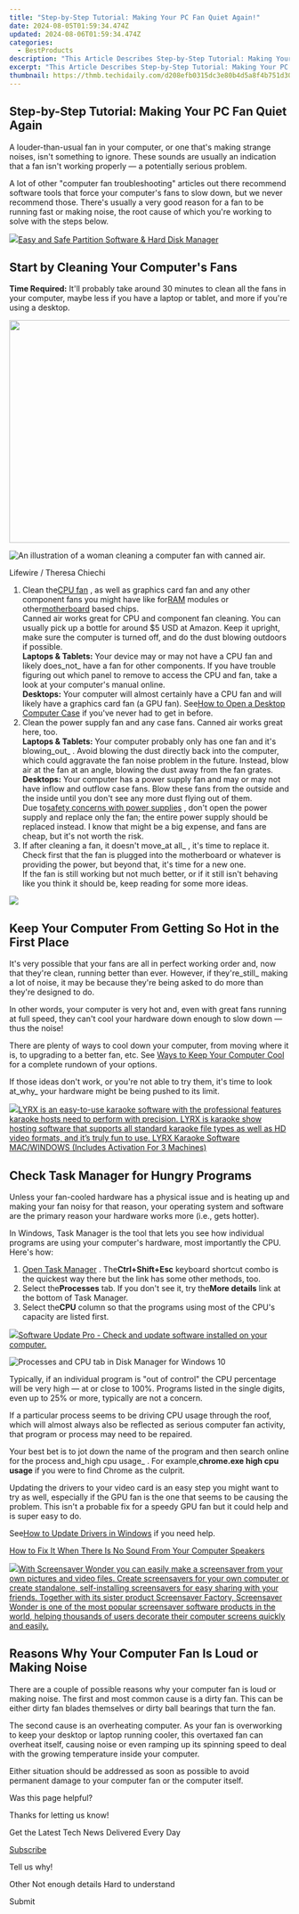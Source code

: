 ```yaml
---
title: "Step-by-Step Tutorial: Making Your PC Fan Quiet Again!"
date: 2024-08-05T01:59:34.474Z
updated: 2024-08-06T01:59:34.474Z
categories:
  - BestProducts
description: "This Article Describes Step-by-Step Tutorial: Making Your PC Fan Quiet Again!"
excerpt: "This Article Describes Step-by-Step Tutorial: Making Your PC Fan Quiet Again!"
thumbnail: https://thmb.techidaily.com/d208efb0315dc3e80b4d5a8f4b751d30ee62ca28dd2151c249d15e615be6f528.jpg
---
```


## Step-by-Step Tutorial: Making Your PC Fan Quiet Again
 A louder-than-usual fan in your computer, or one that's making strange noises, isn't something to ignore. These sounds are usually an indication that a fan isn't working properly — a potentially serious problem.

 A lot of other "computer fan troubleshooting" articles out there recommend software tools that force your computer's fans to slow down, but we never recommend those. There's usually a very good reason for a fan to be running fast or making noise, the root cause of which you're working to solve with the steps below.

<!-- affiliate ads begin -->
<a href="https://secure.2checkout.com/order/checkout.php?PRODS=22741618&QTY=1&AFFILIATE=108875&CART=1"><img src="https://www.diskpart.com/resource/images/index/dp-index-img-banner-people@2x.png" border="0">Easy and Safe Partition Software & Hard Disk Manager</a>
<!-- affiliate ads end -->
## Start by Cleaning Your Computer's Fans

**Time Required:** It'll probably take around 30 minutes to clean all the fans in your computer, maybe less if you have a laptop or tablet, and more if you're using a desktop.

<!-- affiliate ads begin -->
<a href="https://aidotcom.pxf.io/c/5597632/2086436/19576" target="_top" id="2086436"><img src="//a.impactradius-go.com/display-ad/19576-2086436" border="0" alt="" width="1500" height="400"/></a><img height="0" width="0" src="https://imp.pxf.io/i/5597632/2086436/19576" style="position:absolute;visibility:hidden;" border="0" />
<!-- affiliate ads end -->
![An illustration of a woman cleaning a computer fan with canned air.](https://www.lifewire.com/thmb/TOB6GAr87pf_esAo_hck2soK27Y=/1500x0/filters:no_upscale():max_bytes(150000):strip_icc():format(webp)/fix-a-computer-fan-thats-loud-or-making-noise-65d3f7532fe94b3380c92f90c40ecded.jpg)

​Lifewire / Theresa Chiechi

1. Clean the[CPU fan](https://www.lifewire.com/fix-cpu-fan-error-4687270) , as well as graphics card fan and any other component fans you might have like for[RAM](https://www.lifewire.com/what-is-random-access-memory-ram-2618159) modules or other[motherboard](https://www.lifewire.com/motherboards-system-boards-and-mainboards-2618154) based chips.  
 Canned air works great for CPU and component fan cleaning. You can usually pick up a bottle for around $5 USD at Amazon. Keep it upright, make sure the computer is turned off, and do the dust blowing outdoors if possible.  
**Laptops & Tablets:** Your device may or may not have a CPU fan and likely does_not_ have a fan for other components. If you have trouble figuring out which panel to remove to access the CPU and fan, take a look at your computer's manual online.  
**Desktops:** Your computer will almost certainly have a CPU fan and will likely have a graphics card fan (a GPU fan). See[How to Open a Desktop Computer Case](https://www.lifewire.com/how-to-open-a-desktop-computer-case-2624589) if you've never had to get in before.
2. Clean the power supply fan and any case fans. Canned air works great here, too.  
**Laptops & Tablets:** Your computer probably only has one fan and it's blowing_out_ . Avoid blowing the dust directly back into the computer, which could aggravate the fan noise problem in the future. Instead, blow air at the fan at an angle, blowing the dust away from the fan grates.  
**Desktops:** Your computer has a power supply fan and may or may not have inflow and outflow case fans. Blow these fans from the outside and the inside until you don't see any more dust flying out of them.  
 Due to[safety concerns with power supplies](https://www.lifewire.com/important-computer-repair-safety-tips-2625176) , don't open the power supply and replace only the fan; the entire power supply should be replaced instead. I know that might be a big expense, and fans are cheap, but it's not worth the risk.
3. If after cleaning a fan, it doesn't move_at all_ , it's time to replace it. Check first that the fan is plugged into the motherboard or whatever is providing the power, but beyond that, it's time for a new one.  
 If the fan is still working but not much better, or if it still isn't behaving like you think it should be, keep reading for some more ideas.

<!-- affiliate ads begin -->
<a href="https://secure.2checkout.com/order/checkout.php?PRODS=4729320&QTY=1&AFFILIATE=108875&CART=1"><img src="https://secure.avangate.com/images/merchant/f7f07e7dab09533bc71247a5b29a7373/products/2_iDeviceMessageBox.png" border="0"></a>
<!-- affiliate ads end -->
## Keep Your Computer From Getting So Hot in the First Place

 It's very possible that your fans are all in perfect working order and, now that they're clean, running better than ever. However, if they're_still_ making a lot of noise, it may be because they're being asked to do more than they're designed to do.

 In other words, your computer is very hot and, even with great fans running at full speed, they can't cool your hardware down enough to slow down — thus the noise!

 There are plenty of ways to cool down your computer, from moving where it is, to upgrading to a better fan, etc. See [Ways to Keep Your Computer Cool](https://www.lifewire.com/ways-to-keep-your-computer-cool-2624713) for a complete rundown of your options.

 If those ideas don't work, or you're not able to try them, it's time to look at_why_ your hardware might be being pushed to its limit.

<!-- affiliate ads begin -->
<a href="https://shop.pcdj.com/order/checkout.php?PRODS=4698998&QTY=1&AFFILIATE=108875&CART=1"> <img src="https://secure.avangate.com/images/merchant/47f4b6321e9fd8e8f7326a6adc1a7c1e/products/MacBook_Pro_lyrx-withsinger-tv.png" border="0">LYRX is an easy-to-use karaoke software with the professional features karaoke hosts need to perform with precision. LYRX is karaoke show hosting software that supports all standard karaoke file types as well as HD video formats, and it’s truly fun to use. 
LYRX Karaoke Software MAC/WINDOWS (Includes Activation For 3 Machines)</a>
<!-- affiliate ads end -->
## Check Task Manager for Hungry Programs

 Unless your fan-cooled hardware has a physical issue and is heating up and making your fan noisy for that reason, your operating system and software are the primary reason your hardware works more (i.e., gets hotter).

 In Windows, Task Manager is the tool that lets you see how individual programs are using your computer's hardware, most importantly the CPU. Here's how:

1. [Open Task Manager](https://www.lifewire.com/task-manager-2626025) . The**Ctrl+Shift+Esc** keyboard shortcut combo is the quickest way there but the link has some other methods, too.
2. Select the**Processes** tab. If you don't see it, try the**More details** link at the bottom of Task Manager.
3. Select the**CPU** column so that the programs using most of the CPU's capacity are listed first.  
<!-- affiliate ads begin -->
<a href="https://order.glarysoft.com/order/checkout.php?PRODS=4691139&QTY=1&AFFILIATE=108875&CART=1"><img src="https://secure.avangate.com/images/merchant/6734fa703f6633ab896eecbdfad8953a/products/SU-200-1.png" border="0">Software Update Pro - Check and update software installed on your computer. </a>
<!-- affiliate ads end -->
![Processes and CPU tab in Disk Manager for Windows 10](https://www.lifewire.com/thmb/TjPNAdTta7y3epE90kzfzwoDXW8=/1500x0/filters:no_upscale():max_bytes(150000):strip_icc():format(webp)/002_fix-a-computer-fan-thats-loud-or-making-noise-2289b79afa5743589591247feaff0d9c.jpg)

 Typically, if an individual program is "out of control" the CPU percentage will be very high — at or close to 100%. Programs listed in the single digits, even up to 25% or more, typically are not a concern.

 If a particular process seems to be driving CPU usage through the roof, which will almost always also be reflected as serious computer fan activity, that program or process may need to be repaired.

 Your best bet is to jot down the name of the program and then search online for the process and_high cpu usage_ . For example,**chrome.exe high cpu usage** if you were to find Chrome as the culprit.

 Updating the drivers to your video card is an easy step you might want to try as well, especially if the GPU fan is the one that seems to be causing the problem. This isn't a probable fix for a speedy GPU fan but it could help and is super easy to do.

 See[How to Update Drivers in Windows](https://www.lifewire.com/how-to-update-drivers-in-windows-2619214) if you need help.

[How to Fix It When There Is No Sound From Your Computer Speakers](https://www.lifewire.com/fix-no-sound-from-computer-speakers-5219903)

<!-- affiliate ads begin -->
<a href="https://secure.2checkout.com/order/checkout.php?PRODS=195080&QTY=1&AFFILIATE=108875&CART=1"><img src="https://www.blumentals.net/scrwonder/images/screensaver-software.png" border="0">With Screensaver Wonder you can easily make a screensaver from your own pictures and video files. Create screensavers for your own computer or create standalone, self-installing screensavers for easy sharing with your friends. Together with its sister product Screensaver Factory, Screensaver Wonder is one of the most popular screensaver software products in the world, helping thousands of users decorate their computer screens quickly and easily.</a>
<!-- affiliate ads end -->
## Reasons Why Your Computer Fan Is Loud or Making Noise

 There are a couple of possible reasons why your computer fan is loud or making noise. The first and most common cause is a dirty fan. This can be either dirty fan blades themselves or dirty ball bearings that turn the fan.

 The second cause is an overheating computer. As your fan is overworking to keep your desktop or laptop running cooler, this overtaxed fan can overheat itself, causing noise or even ramping up its spinning speed to deal with the growing temperature inside your computer.

 Either situation should be addressed as soon as possible to avoid permanent damage to your computer fan or the computer itself.

Was this page helpful?

Thanks for letting us know!

 Get the Latest Tech News Delivered Every Day

[Subscribe](https://www.lifewire.com/#)

Tell us why!

 Other  Not enough details  Hard to understand

 Submit

<ins class="adsbygoogle"
     style="display:block"
     data-ad-format="autorelaxed"
     data-ad-client="ca-pub-7571918770474297"
     data-ad-slot="1223367746"></ins>



<ins class="adsbygoogle"
     style="display:block"
     data-ad-client="ca-pub-7571918770474297"
     data-ad-slot="8358498916"
     data-ad-format="auto"
     data-full-width-responsive="true"></ins>
